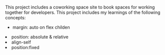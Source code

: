 This project includes a coworking space site to book spaces for working together for developers. This project includes my learnings of the following concepts:
<ul> <li>margin: auto on flex childen</li></ul>
     <li>position: absolute & relative</li>
     <li>align-self</li>
     <li>position:fixed</li>

